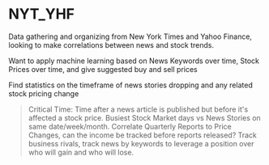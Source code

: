 # NYT_YHF

Data gathering and organizing from New York Times and Yahoo Finance, looking to make correlations between news 
and stock trends.

Want to apply machine learning based on News Keywords over time, Stock Prices over time, and give suggested buy 
and sell prices

Find statistics on the timeframe of news stories dropping and any related stock pricing change
> Critical Time: Time after a news article is published but before it's affected a stock price. 
> Busiest Stock Market days vs News Stories on same date/week/month. 
> Correlate Quarterly Reports to Price Changes, can the income be tracked before reports released? 
> Track business rivals, track news by keywords to leverage a position over who will gain and who will lose.

